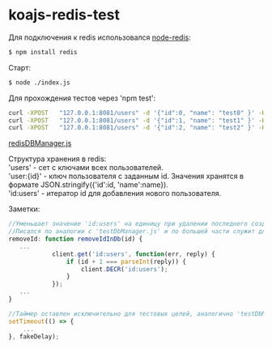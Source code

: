 koajs-redis-test
===============================
Для подключения к redis использовался [node-redis](https://github.com/NodeRedis/node-redis):
```sh
$ npm install redis
```

Старт:
```sh
$ node ./index.js
```

Для прохождения тестов через 'npm test':
```sh
curl -XPOST   "127.0.0.1:8081/users" -d '{"id":0, "name": "test0" }' -H 'Content-Type: application/json'
curl -XPOST   "127.0.0.1:8081/users" -d '{"id":1, "name": "test1" }' -H 'Content-Type: application/json'
curl -XPOST   "127.0.0.1:8081/users" -d '{"id":2, "name": "test2" }' -H 'Content-Type: application/json'
```

[redisDBManager.js](https://github.com/fuarfoile/koajs-redis-test/blob/main/app/managers/redisDBManager.js)

Структура хранения в redis:  
'users' - сет с ключами всех пользователей.  
'user:{id}' - ключ пользователя с заданным id. Значения хранятся в формате JSON.stringify({'id':id, 'name':name}).  
'id:users' - итератор id для добавления нового пользователя.  

Заметки:

```js
//Уменьшает значение 'id:users' на единицу при удалении последнего созданного пользователя.
//Писался по аналогии с 'testDbManager.js' и по большей части служит для возможности повторного прогона тестов без внесения дополнительных изменений.
removeId: function removeIdInDb(id) {
   ...
            client.get('id:users', function(err, reply) {
                if (id + 1 === parseInt(reply)) {
                    client.DECR('id:users');
                }
            });
   ...
}
```

```js
//Таймер оставлен исключительно для тестовых целей, аналогично 'testDbManager.js'.
setTimeout(() => {
    ...
}, fakeDelay);
```
